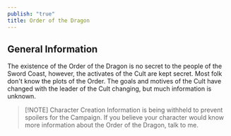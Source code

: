 ```yaml
---
publish: "true"
title: Order of the Dragon
---
```

## General Information
The existence of the Order of the Dragon is no secret to the people of the Sword Coast, however, the activates of the Cult are kept secret. Most folk don't know the plots of the Order. The goals and motives of the Cult have changed with the leader of the Cult changing, but much information is unknown.

> [!NOTE] Character Creation
> Information is being withheld to prevent spoilers for the Campaign. If you believe your character would know more information about the Order of the Dragon, talk to me. 
